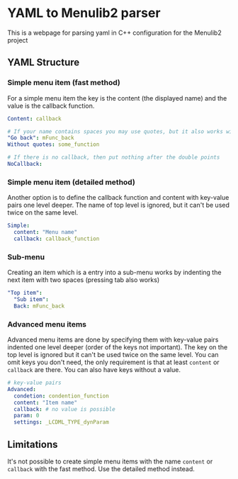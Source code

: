# YAML to Menulib2 parser
This is a webpage for parsing yaml in C++ configuration for the Menulib2 project

## YAML Structure

### Simple menu item (fast method)
For a simple menu item the key is the content (the displayed name) and the value is the callback function.
```yaml
Content: callback

# If your name contains spaces you may use quotes, but it also works without them
"Go back": mFunc_back
Without quotes: some_function

# If there is no callback, then put nothing after the double points
NoCallback:
```

### Simple menu item (detailed method)
Another option is to define the callback function and content with key-value pairs one level deeper. The name of top level is ignored, but it can't be used twice on the same level.
```yaml
Simple:
  content: "Menu name"
  callback: callback_function
```

### Sub-menu
Creating an item which is a entry into a sub-menu works by indenting the next item with two spaces (pressing tab also works)
```yaml
"Top item":
  "Sub item":
  Back: mFunc_back
```
### Advanced menu items
Advanced menu items are done by specifying them with key-value pairs indented one level deeper (order of the keys not important). The key on the top level is ignored but it can't be used twice on the same level. You can omit keys you don't need, the only requirement is that at least `content` or `callback` are there. You can also have keys without a value.
```yaml
# key-value pairs
Advanced:
  condetion: condention_function
  content: "Item name"
  callback: # no value is possible
  param: 0
  settings: _LCDML_TYPE_dynParam
```

## Limitations
It's not possible to create simple menu items with the name `content` or `callback` with the fast method. Use the detailed method instead.